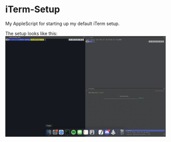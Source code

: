 # iTerm-Setup
My AppleScript for starting up my default iTerm setup.

The setup looks like this:
![Screenshot of terminal setup](images/screenshot.png)
